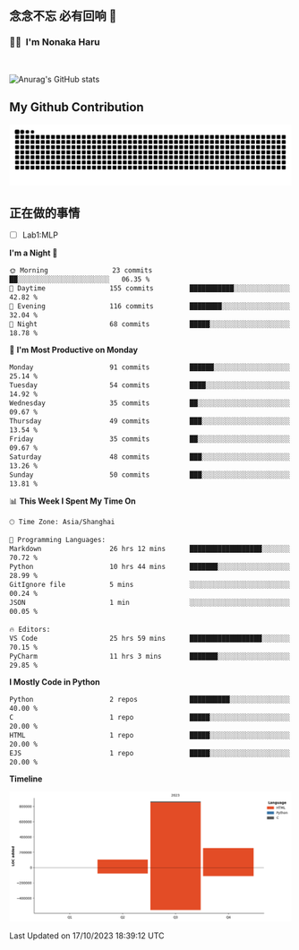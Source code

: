 ## 念念不忘 必有回响  👋
### 👨‍🔧&nbsp;&nbsp;I'm Nonaka Haru

<br>

![Anurag's GitHub stats](https://github-readme-stats.vercel.app/api?username=abinzzz&count_private=true&show_icons=true&theme=tokyonight)


## My Github Contribution
![](https://github.com/abinzzz/abinzzz/blob/output/github-contribution-grid-snake.svg)

## 正在做的事情
- [ ] Lab1:MLP
<!--START_SECTION:waka-->
**I'm a Night 🦉** 

```text
🌞 Morning                23 commits          ██░░░░░░░░░░░░░░░░░░░░░░░   06.35 % 
🌆 Daytime                155 commits         ███████████░░░░░░░░░░░░░░   42.82 % 
🌃 Evening                116 commits         ████████░░░░░░░░░░░░░░░░░   32.04 % 
🌙 Night                  68 commits          █████░░░░░░░░░░░░░░░░░░░░   18.78 % 
```
📅 **I'm Most Productive on Monday** 

```text
Monday                   91 commits          ██████░░░░░░░░░░░░░░░░░░░   25.14 % 
Tuesday                  54 commits          ████░░░░░░░░░░░░░░░░░░░░░   14.92 % 
Wednesday                35 commits          ██░░░░░░░░░░░░░░░░░░░░░░░   09.67 % 
Thursday                 49 commits          ███░░░░░░░░░░░░░░░░░░░░░░   13.54 % 
Friday                   35 commits          ██░░░░░░░░░░░░░░░░░░░░░░░   09.67 % 
Saturday                 48 commits          ███░░░░░░░░░░░░░░░░░░░░░░   13.26 % 
Sunday                   50 commits          ███░░░░░░░░░░░░░░░░░░░░░░   13.81 % 
```


📊 **This Week I Spent My Time On** 

```text
🕑︎ Time Zone: Asia/Shanghai

💬 Programming Languages: 
Markdown                 26 hrs 12 mins      ██████████████████░░░░░░░   70.72 % 
Python                   10 hrs 44 mins      ███████░░░░░░░░░░░░░░░░░░   28.99 % 
GitIgnore file           5 mins              ░░░░░░░░░░░░░░░░░░░░░░░░░   00.24 % 
JSON                     1 min               ░░░░░░░░░░░░░░░░░░░░░░░░░   00.05 % 

🔥 Editors: 
VS Code                  25 hrs 59 mins      ██████████████████░░░░░░░   70.15 % 
PyCharm                  11 hrs 3 mins       ███████░░░░░░░░░░░░░░░░░░   29.85 % 
```

**I Mostly Code in Python** 

```text
Python                   2 repos             ██████████░░░░░░░░░░░░░░░   40.00 % 
C                        1 repo              █████░░░░░░░░░░░░░░░░░░░░   20.00 % 
HTML                     1 repo              █████░░░░░░░░░░░░░░░░░░░░   20.00 % 
EJS                      1 repo              █████░░░░░░░░░░░░░░░░░░░░   20.00 % 
```



**Timeline**

![Lines of Code chart](https://raw.githubusercontent.com/abinzzz/abinzzz/main/assets/bar_graph.png)


 Last Updated on 17/10/2023 18:39:12 UTC
<!--END_SECTION:waka-->



